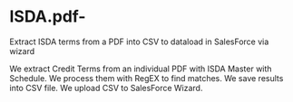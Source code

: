 # ISDA.pdf-

Extract ISDA terms from a PDF into CSV to dataload in SalesForce via wizard 

We extract Credit Terms from an individual PDF with ISDA Master with Schedule. 
We process them with RegEX to find matches. 
We save results into CSV file.
We upload CSV to SalesForce Wizard.
